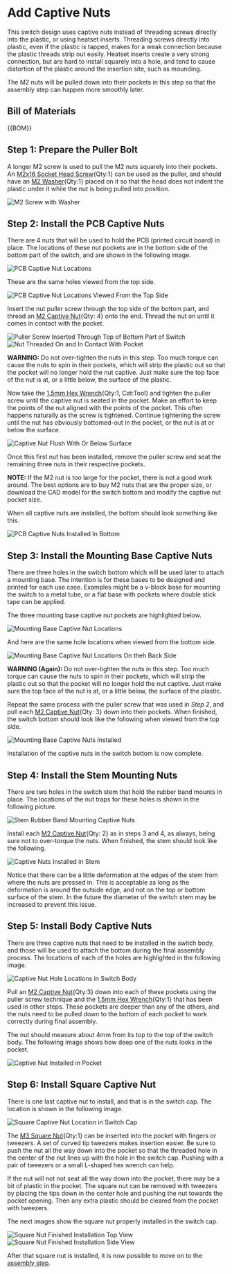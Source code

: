 [M2x16 Socket Head Screw]:Parts.yaml#M2x16SocketHeadScrew
[M2 Washer]:Parts.yaml#M2FlatWasher
[M2 Captive Nut]:Parts.yaml#M2HexNut
[M3 Square Nut]:Parts.yaml#M3SquareNut
[1.5mm Hex Wrench]:Tools.yaml#HexWrench_1.5mm
# Add Captive Nuts

This switch design uses captive nuts instead of threading screws directly into the plastic, or using heatset inserts. Threading screws directly into plastic, even if the plastic is tapped, makes for a weak connection because the plastic threads strip out easily. Heatset inserts create a very strong connection, but are hard to install squarely into a hole, and tend to cause distortion of the plastic around the insertion site, such as mounding.

The M2 nuts will be pulled down into their pockets in this step so that the assembly step can happen more smoothly later.

## Bill of Materials

{{BOM}}

## Step 1: Prepare the Puller Bolt

A longer M2 screw is used to pull the M2 nuts squarely into their pockets. An [M2x16 Socket Head Screw]{Qty:1} can be used as the puller, and should have an [M2 Washer]{Qty:1} placed on it so that the head does not indent the plastic under it while the nut is being pulled into position.

![M2 Screw with Washer](../images/mechanical_m2_screw_with_washer.jpg)

## Step 2: Install the PCB Captive Nuts

There are 4 nuts that will be used to hold the PCB (printed circuit board) in place. The locations of these nut pockets are in the bottom side of the bottom part of the switch, and are shown in the following image.

![PCB Captive Nut Locations](../images/mechanical_pcb_mount_nut_pocket_locations.jpg)

These are the same holes viewed from the top side.

![PCB Captive Nut Locations Viewed From the Top Side](../images/mechanical_pcb_mount_nut_pocket_locations_top_view.jpg)

Insert the nut puller screw through the top side of the bottom part, and thread an [M2 Captive Nut]{Qty: 4} onto the end. Thread the nut on until it comes in contact with the pocket.

![Puller Screw Inserted Through Top of Bottom Part of Switch](../images/mechanical_puller_screw_inserted_through_top_of_bottom_part.jpg)
![Nut Threaded On and In Contact With Pocket](../images/mechanical_nut_threaded_on_and_in_contact_with_pocket.jpg)

**WARNING:** Do not over-tighten the nuts in this step. Too much torque can cause the nuts to spin in their pockets, which will strip the plastic out so that the pocket will no longer hold the nut captive. Just make sure the top face of the nut is at, or a little below, the surface of the plastic.

Now take the [1.5mm Hex Wrench]{Qty:1, Cat:Tool} and tighten the puller screw until the captive nut is seated in the pocket. Make an effort to keep the points of the nut aligned with the points of the pocket. This often happens naturally as the screw is tightened. Continue tightening the screw until the nut has obviously bottomed-out in the pocket, or the nut is at or below the surface.

![Captive Nut Flush With Or Below Surface](../images/mechanical_captive_nut_flush_with_surface.jpg)

Once this first nut has been installed, remove the puller screw and seat the remaining three nuts in their respective pockets.

**NOTE:** If the M2 nut is too large for the pocket, there is not a good work around. The best options are to buy M2 nuts that are the proper size, or download the CAD model for the switch bottom and modify the captive nut pocket size.

When all captive nuts are installed, the bottom should look something like this.

![PCB Captive Nuts Installed In Bottom](../images/mechanical_pcb_captive_nuts_installed_in_bottom.jpg)

## Step 3: Install the Mounting Base Captive Nuts

There are three holes in the switch bottom which will be used later to attach a mounting base. The intention is for these bases to be designed and printed for each use case. Examples might be a v-block base for mounting the switch to a metal tube, or a flat base with pockets where double stick tape can be applied.

The three mounting base captive nut pockets are highlighted below.

![Mounting Base Captive Nut Locations](../images/mechanical_mounting_captive_nut_locations.jpg)

And here are the same hole locations when viewed from the bottom side.

![Mounting Base Captive Nut Locations On theh Back Side](../images/mechanical_mounting_captive_nut_locations_back_side.jpg)

**WARNING (Again):** Do not over-tighten the nuts in this step. Too much torque can cause the nuts to spin in their pockets, which will strip the plastic out so that the pocket will no longer hold the nut captive. Just make sure the top face of the nut is at, or a little below, the surface of the plastic.

Repeat the same process with the puller screw that was used in *Step 2*, and pull each [M2 Captive Nut]{Qty: 3} down into their pockets. When finished, the switch bottom should look like the following when viewed from the top side.

![Mounting Base Captive Nuts Installed](../images/mechanical_mounting_base_captive_nuts_installed.jpg)

Installation of the captive nuts in the switch bottom is now complete.

## Step 4: Install the Stem Mounting Nuts

There are two holes in the switch stem that hold the rubber band mounts in place. The locations of the nut traps for these holes is shown in the following picture.

![Stem Rubber Band Mounting Captive Nuts](../images/mechanical_stem_captive_nut_locations.jpg)

Install each [M2 Captive Nut]{Qty: 2} as in steps 3 and 4, as always, being sure not to over-torque the nuts. When finished, the stem should look like the following.

![Captive Nuts Installed in Stem](../images/mechanical_stem_captive_nuts_installed.jpg)

Notice that there can be a little deformation at the edges of the stem from where the nuts are pressed in. This is acceptable as long as the deformation is around the outside edge, and not on the top or bottom surface of the stem. In the future the diameter of the switch stem may be increased to prevent this issue.

## Step 5: Install Body Captive Nuts

There are three captive nuts that need to be installed in the switch body, and those will be used to attach the bottom during the final assembly process. The locations of each of the holes are highlighted in the following image.

![Captive Nut Hole Locations in Switch Body](../images/assembly_body_captive_nut_locations.jpg)

Pull an [M2 Captive Nut]{Qty:3} down into each of these pockets using the puller screw technique and the [1.5mm Hex Wrench]{Qty:1} that has been used in other steps. These pockets are deeper than any of the others, and the nuts need to be pulled down to the bottom of each pocket to work correctly during final assembly.

The nut should measure about 4mm from its top to the top of the switch body. The following image shows how deep one of the nuts looks in the pocket.

![Captive Nut Installed in Pocket](../images/assembly_body_captive_nut_installed.jpg)

## Step 6: Install Square Captive Nut

There is one last captive nut to install, and that is in the switch cap. The location is shown in the following image.

![Square Captive Nut Location in Switch Cap](../images/mechanical_square_captive_nut_in_cap_location.jpg)

The [M3 Square Nut]{Qty:1} can be inserted into the pocket with fingers or tweezers. A set of curved tip tweezers makes insertion easier. Be sure to push the nut all the way down into the pocket so that the threaded hole in the center of the nut lines up with the hole in the switch cap. Pushing with a pair of tweezers or a small L-shaped hex wrench can help.

If the nut will not not seat all the way down into the pocket, there may be a bit of plastic in the pocket. The square nut can be removed with tweezers by placing the tips down in the center hole and pushing the nut towards the pocket opening. Then any extra plastic should be cleared from the pocket with tweezers.

The next images show the square nut properly installed in the switch cap.

![Square Nut Finished Installation Top View](../images/mechanical_square_nut_installed_in_stem_top_view.jpg)
![Square Nut Finished Installation Side View](../images/mechanical_square_nut_installed_in_stem_side_view.jpg)

After that square nut is installed, it is now possible to move on to the [assembly step](../assembly/assemble.md).
